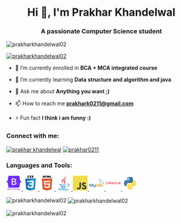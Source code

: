 
<h1 align="center">Hi 👋, I'm Prakhar Khandelwal</h1>
<h3 align="center">A passionate Computer Science student</h3>

<p align="left"> <img src="https://komarev.com/ghpvc/?username=prakharkhandelwal02&label=Profile%20views&color=0e75b6&style=flat" alt="prakharkhandelwal02" /> </p>

<p align="left"> <a href="https://github.com/ryo-ma/github-profile-trophy"><img src="https://github-profile-trophy.vercel.app/?username=prakharkhandelwal02" alt="prakharkhandelwal02" /></a> </p>

- 🔭 I’m currently enrolled in **BCA + MCA integrated course**

- 🌱 I’m currently learning **Data structure and algorithm and java**

- 💬 Ask me about **Anything you want ;)**

- 📫 How to reach me **prakhark0211@gmail.com**

- ⚡ Fun fact **I think i am funny :)**

<h3 align="left">Connect with me:</h3>
<p align="left">
<a href="https://linkedin.com/in/prakhar khandelwal" target="blank"><img align="center" src="https://raw.githubusercontent.com/rahuldkjain/github-profile-readme-generator/master/src/images/icons/Social/linked-in-alt.svg" alt="prakhar khandelwal" height="30" width="40" /></a>
<a href="https://www.hackerrank.com/prakhar0211" target="blank"><img align="center" src="https://raw.githubusercontent.com/rahuldkjain/github-profile-readme-generator/master/src/images/icons/Social/hackerrank.svg" alt="prakhar0211" height="30" width="40" /></a>
</p>

<h3 align="left">Languages and Tools:</h3>
<p align="left"> <a href="https://getbootstrap.com" target="_blank" rel="noreferrer"> <img src="https://raw.githubusercontent.com/devicons/devicon/master/icons/bootstrap/bootstrap-plain-wordmark.svg" alt="bootstrap" width="40" height="40"/> </a> <a href="https://www.w3schools.com/css/" target="_blank" rel="noreferrer"> <img src="https://raw.githubusercontent.com/devicons/devicon/master/icons/css3/css3-original-wordmark.svg" alt="css3" width="40" height="40"/> </a> <a href="https://www.w3.org/html/" target="_blank" rel="noreferrer"> <img src="https://raw.githubusercontent.com/devicons/devicon/master/icons/html5/html5-original-wordmark.svg" alt="html5" width="40" height="40"/> </a> <a href="https://www.java.com" target="_blank" rel="noreferrer"> <img src="https://raw.githubusercontent.com/devicons/devicon/master/icons/java/java-original.svg" alt="java" width="40" height="40"/> </a> <a href="https://developer.mozilla.org/en-US/docs/Web/JavaScript" target="_blank" rel="noreferrer"> <img src="https://raw.githubusercontent.com/devicons/devicon/master/icons/javascript/javascript-original.svg" alt="javascript" width="40" height="40"/> </a> <a href="https://www.mysql.com/" target="_blank" rel="noreferrer"> <img src="https://raw.githubusercontent.com/devicons/devicon/master/icons/mysql/mysql-original-wordmark.svg" alt="mysql" width="40" height="40"/> </a> <a href="https://www.oracle.com/" target="_blank" rel="noreferrer"> <img src="https://raw.githubusercontent.com/devicons/devicon/master/icons/oracle/oracle-original.svg" alt="oracle" width="40" height="40"/> </a> <a href="https://www.python.org" target="_blank" rel="noreferrer"> <img src="https://raw.githubusercontent.com/devicons/devicon/master/icons/python/python-original.svg" alt="python" width="40" height="40"/> </a> </p>

<p><img align="left" src="https://github-readme-stats.vercel.app/api/top-langs?username=prakharkhandelwal02&show_icons=true&locale=en&layout=compact" alt="prakharkhandelwal02" /></p>

<p>&nbsp;<img align="center" src="https://github-readme-stats.vercel.app/api?username=prakharkhandelwal02&show_icons=true&locale=en" alt="prakharkhandelwal02" /></p>

<p><img align="center" src="https://github-readme-streak-stats.herokuapp.com/?user=prakharkhandelwal02&" alt="prakharkhandelwal02" /></p>

